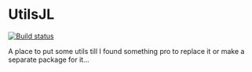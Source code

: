 # UtilsJL
[![Build status](https://github.com/josePereiro/UtilsJL/workflows/CI/badge.svg)](https://github.com/josePereiro/UtilsJL/actions)

A place to put some utils till I found something pro to replace it or make a separate package for it...
